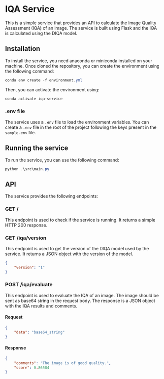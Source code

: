 # IQA Service
This is a simple service that provides an API to calculate the Image Quality Assessment (IQA) of an image. The service is built using Flask and the IQA is calculated using the DIQA model.

## Installation
To install the service, you need anaconda or miniconda installed on your machine.
Once cloned the repository, you can create the environment using the following command:
```powershell
conda env create -f environment.yml
```
Then, you can activate the environment using:
```powershell
conda activate iqa-service
```
### .env file
The service uses a `.env` file to load the environment variables. You can create a `.env` file in the root of the project following the keys present in the `sample.env` file.

## Running the service
To run the service, you can use the following command:
```powershell
python .\src\main.py
```

## API
The service provides the following endpoints:

### GET /
This endpoint is used to check if the service is running. It returns a simple HTTP 200 response.

### GET /iqa/version
This endpoint is used to get the version of the DIQA model used by the service. It returns a JSON object with the version of the model.

```json
{
    "version": "1"
}
```

### POST /iqa/evaluate
This endpoint is used to evaluate the IQA of an image. The image should be sent as base64 string in the request body. The response is a JSON object with the IQA results and comments.

#### Request
```json
{
    "data": "base64_string"
}
```

#### Response
```json
{
    "comments": "The image is of good quality.",
    "score": 0.86584
}
```
